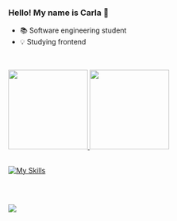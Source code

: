 ### Hello! My name is Carla 👋

- 📚 Software engineering student 
- 💡 Studying frontend
  
##

<br>

<div>
  <a href="https://github.com/ccarlaa">
  <img height="160em" src="https://bellomia-readme-stats.vercel.app/api?username=ccarlaa&show_icons=true&theme=jolly&include_all_commits=true&count_private=true"/>
  <img height="160em" src="https://bellomia-readme-stats.vercel.app/api/top-langs/?username=ccarlaa&layout=compact&langs_count=7&theme=jolly"/>
</div>

<br>

[![My Skills](https://skills.thijs.gg/icons?i=c,java,javascript,typescript,html,css,mui,styledcomponents,react,nodejs,mongodb,postgresql,prisma,tailwind&theme=light)](https://skills.thijs.gg)

##

<BR>
  
<a href="https://www.linkedin.com/in/carla-clementino-53b6441b1/" target="_blank"><img src="https://img.shields.io/badge/-LinkedIn-%230077B5?style=for-the-badge&logo=linkedin&logoColor=white" target="_blank"></a> 

##
    
  </div>

